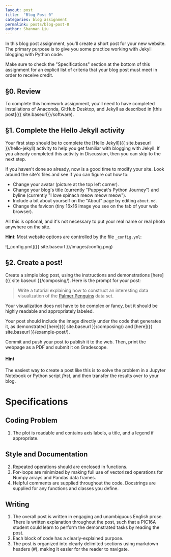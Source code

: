 ```yaml
---
layout: post
title:  "Blog Post 0"
categories: blog assignment
permalink: posts/blog-post-0
author: Shannan Liu
---
```


In this blog post assignment, you'll create a short post for your new website. The primary purpose is to give you some practice working with Jekyll blogging with Python code.

Make sure to check the "Specifications" section at the bottom of this assignment for an explicit list of criteria that your blog post must meet in order to receive credit.

## §0. Review

To complete this homework assignment, you'll need to have completed installations of Anaconda, GitHub Desktop, and Jekyll as described in [this post]({{ site.baseurl}}/software).

## §1. Complete the Hello Jekyll activity

Your first step should be to complete the [Hello Jekyll]({{ site.baseurl }}/hello-jekyll) activity to help you get familiar with blogging with Jekyll. If you already completed this activity in Discussion, then you can skip to the next step.

If you haven't done so already, now is a good time to modify your site. Look around the site's files and see if you can figure out how to:

- Change your avatar (picture at the top left corner).
- Change your blog's title (currently "Puppycat's Python Journey") and byline (currently "I love spinach meow meow meow").
- Include a bit about yourself on the "About" page by editing `about.md`.
- Change the favicon (tiny 16x16 image you see on the tab of your web browser).

All this is optional, and it's not necessary to put your real name or real photo anywhere on the site.

**Hint**: Most website options are controlled by the file `_config.yml`:

![_config.yml]({{ site.baseurl }}/images/config.png)

## §2. Create a post!
Create a simple blog post, using the instructions and demonstrations [here]({{ site.baseurl }}/composing/). Here is the prompt for your post:

> Write a tutorial explaining how to construct an interesting data visualization of the [Palmer Penguins](https://github.com/allisonhorst/palmerpenguins) data set.


Your visualization does not have to be complex or fancy, but it should be highly readable and appropriately labeled.

Your post should include the image directly under the code that generates it, as demonstrated [here]({{ site.baseurl }}/composing/) and [here]({{ site.baseurl }}/example-post/).

Commit and push your post to publish it to the web. Then, print the webpage as a PDF and submit it on Gradescope.


#### Hint

The easiest way to create a post like this is to solve the problem in a Jupyter Notebook or Python script *first*, and then transfer the results over to your blog.

# Specifications

## Coding Problem

1. The plot is readable and contains axis labels, a title, and a legend if appropriate.

## Style and Documentation

2. Repeated operations should are enclosed in functions.
3. For-loops are minimized by making full use of vectorized operations for Numpy arrays and Pandas data frames.
4. Helpful comments are supplied throughout the code. Docstrings are supplied for any functions and classes you define.

## Writing

1. The overall post is written in engaging and unambiguous English prose. There is written explanation throughout the post, such that a PIC16A student could learn to perform the demonstrated tasks by reading the post.
2. Each block of code has a clearly-explained purpose.
3. The post is organized into clearly delimited sections using markdown headers (\#), making it easier for the reader to navigate.
